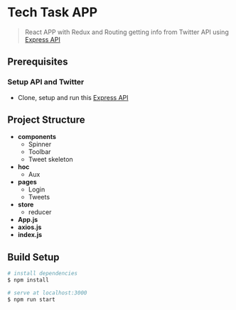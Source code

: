 # Tech Task APP
> React APP with Redux and Routing getting info from Twitter API using [Express API](https://github.com/AlejoYarce/6b6dd8600b87d6f686c3520941125ffd)


## Prerequisites

### Setup API and Twitter
- Clone, setup and run this [Express API](https://github.com/AlejoYarce/6b6dd8600b87d6f686c3520941125ffd)

## Project Structure
- **components**
  - Spinner
  - Toolbar
  - Tweet skeleton
- **hoc**
  - Aux
- **pages**
  - Login
  - Tweets
- **store**
  - reducer
- **App.js**
- **axios.js**
- **index.js**

## Build Setup

``` bash
# install dependencies
$ npm install

# serve at localhost:3000
$ npm run start

```
